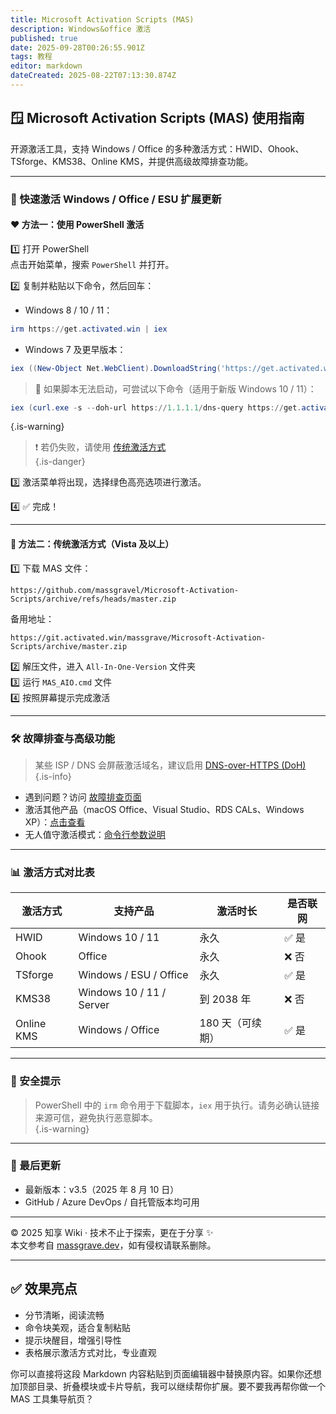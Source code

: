 ```yaml
---
title: Microsoft Activation Scripts (MAS)
description: Windows&office 激活
published: true
date: 2025-09-28T00:26:55.901Z
tags: 教程
editor: markdown
dateCreated: 2025-08-22T07:13:30.874Z
---
```




## 🪟 Microsoft Activation Scripts (MAS) 使用指南

开源激活工具，支持 Windows / Office 的多种激活方式：HWID、Ohook、TSforge、KMS38、Online KMS，并提供高级故障排查功能。

---

### 🚀 快速激活 Windows / Office / ESU 扩展更新

#### ❤️ 方法一：使用 PowerShell 激活

1️⃣ 打开 PowerShell  
点击开始菜单，搜索 `PowerShell` 并打开。

2️⃣ 复制并粘贴以下命令，然后回车：

- Windows 8 / 10 / 11：

```powershell
irm https://get.activated.win | iex
```

- Windows 7 及更早版本：

```powershell
iex ((New-Object Net.WebClient).DownloadString('https://get.activated.win'))
```

> 📌 如果脚本无法启动，可尝试以下命令（适用于新版 Windows 10 / 11）：  
```powershell
iex (curl.exe -s --doh-url https://1.1.1.1/dns-query https://get.activated.win | Out-String)
```
{.is-warning}

> ❗ 若仍失败，请使用 [传统激活方式](https://massgrave.dev/#method-2---traditional-windows-vista-and-later)  
{.is-danger}

3️⃣ 激活菜单将出现，选择绿色高亮选项进行激活。

4️⃣ ✅ 完成！

---

#### 🧭 方法二：传统激活方式（Vista 及以上）

1️⃣ 下载 MAS 文件：

```text
https://github.com/massgravel/Microsoft-Activation-Scripts/archive/refs/heads/master.zip
```

备用地址：

```text
https://git.activated.win/massgrave/Microsoft-Activation-Scripts/archive/master.zip
```

2️⃣ 解压文件，进入 `All-In-One-Version` 文件夹  
3️⃣ 运行 `MAS_AIO.cmd` 文件  
4️⃣ 按照屏幕提示完成激活

---

### 🛠️ 故障排查与高级功能

> 某些 ISP / DNS 会屏蔽激活域名，建议启用 [DNS-over-HTTPS (DoH)](https://developers.cloudflare.com/1.1.1.1/encryption/dns-over-https/encrypted-dns-browsers)  
{.is-info}

- 遇到问题？访问 [故障排查页面](https://massgrave.dev/troubleshoot)  
- 激活其他产品（macOS Office、Visual Studio、RDS CALs、Windows XP）：[点击查看](https://massgrave.dev/unsupported_products_activation)  
- 无人值守激活模式：[命令行参数说明](https://massgrave.dev/command_line_switches)

---

### 📊 激活方式对比表

| 激活方式     | 支持产品             | 激活时长       | 是否联网 |
|--------------|----------------------|----------------|----------|
| HWID         | Windows 10 / 11      | 永久           | ✅ 是     |
| Ohook        | Office               | 永久           | ❌ 否     |
| TSforge      | Windows / ESU / Office | 永久         | ✅ 是     |
| KMS38        | Windows 10 / 11 / Server | 到 2038 年 | ❌ 否     |
| Online KMS   | Windows / Office     | 180 天（可续期） | ✅ 是     |

---

### 📌 安全提示

> PowerShell 中的 `irm` 命令用于下载脚本，`iex` 用于执行。请务必确认链接来源可信，避免执行恶意脚本。  
{.is-warning}

---

### 🧡 最后更新

- 最新版本：v3.5（2025 年 8 月 10 日）
- GitHub / Azure DevOps / 自托管版本均可用

---

© 2025 知享 Wiki · 技术不止于探索，更在于分享 ✨  
本文参考自 [massgrave.dev](https://massgrave.dev/#method-2---traditional-windows-vista-and-later)，如有侵权请联系删除。

---

## ✅ 效果亮点

- 分节清晰，阅读流畅
- 命令块美观，适合复制粘贴
- 提示块醒目，增强引导性
- 表格展示激活方式对比，专业直观

你可以直接将这段 Markdown 内容粘贴到页面编辑器中替换原内容。如果你还想加顶部目录、折叠模块或卡片导航，我可以继续帮你扩展。要不要我再帮你做一个 MAS 工具集导航页？